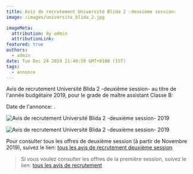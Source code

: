 ```yaml
---
title: Avis de recrutement Université Blida 2 -deuxième session-
image: /images/universite_blida_2.jpg

imageMeta:
  attribution: By admin
  attributionLink:
featured: true
authors:
  - admin
date: Tue Dec 24 2019 21:40:59 GMT+0100 (IST)
tags:
  - annonce
---
```

Avis de recrutement Université Blida 2 -deuxième session- au titre de l'année budgétaire 2019, pour le grade de maître assistant Classe B:

Date de l'annonce: .

![Avis de recrutement Université Blida 2 -deuxième session- 2019](/images/avis-de-recr-universite-blida-2-deuxieme-session.jpg)

![Avis de recrutement Université Blida 2 -deuxième session- 2019](/images/avis-de-recr-universite-blida-2-deuxieme-session-2.jpg)

Pour consulter tous les offres de deuxième session (à partir de Novembre 2019), suivez le lien: [tous les avis de recrutement deuxième session](/tous-les-avis-de-recrutement-mitre-assistant-classe-b-au-titre-de-l-annee-2019-deuxieme-session/)

>Si vous voulez consulter les offres de la première session, suivez le lien: [tous les avis de recrutement](/tous_les_avis_de_recrutement_annee_budgetaire_2019/)
